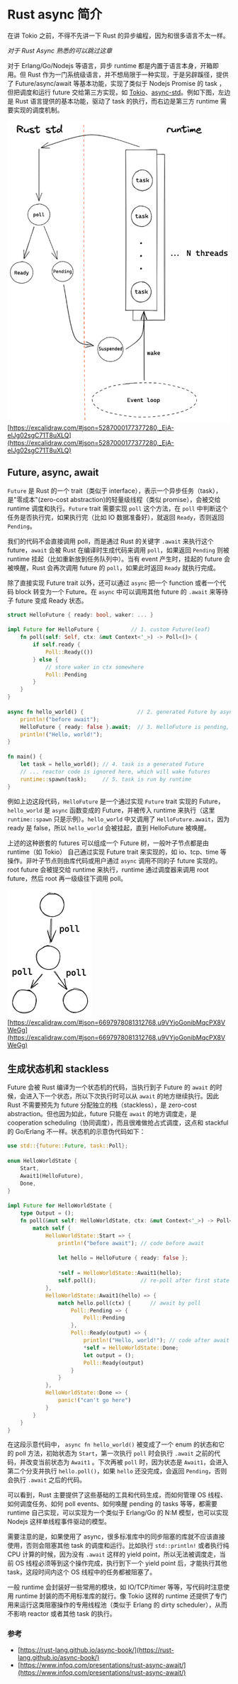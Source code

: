 # Rust async 简介

在讲 Tokio 之前，不得不先讲一下 Rust 的异步编程，因为和很多语言不太一样。

*对于 Rust Async 熟悉的可以跳过这章*

对于 Erlang/Go/Nodejs 等语言，异步 runtime 都是内置于语言本身，开箱即用。但 Rust 作为一门系统级语言，并不想局限于一种实现，于是另辟蹊径，提供了 Future/async/await 等基本功能，实现了类似于 Nodejs Promise 的 task ，但把调度和运行 future 交给第三方实现，如 [Tokio](https://github.com/tokio-rs/tokio)、[async-std](https://github.com/async-rs/async-std)。例如下图，左边是 Rust 语言提供的基本功能，驱动了 task 的执行，而右边是第三方 runtime 需要实现的调度机制。

![](./assets/01_rust_overview.png)
[https://excalidraw.com/#json=5287000177377280,_EjA-elJg02sgC71T8uXLQ](https://excalidraw.com/#json=5287000177377280,_EjA-elJg02sgC71T8uXLQ)

## Future, async, await

`Future` 是 Rust 的一个 trait（类似于 interface），表示一个异步任务（task），是"零成本"(zero-cost abstraction)的轻量级线程（类似 promise），会被交给 runtime 调度和执行。`Future` trait 需要实现 `poll` 这个方法，在 `poll`  中判断这个任务是否执行完，如果执行完（比如 IO 数据准备好），就返回 `Ready`，否则返回 `Pending`。

我们的代码不会直接调用 poll，而是通过 Rust 的关键字  `.await` 来执行这个 future，`await` 会被 Rust 在编译时生成代码来调用 `poll`，如果返回 `Pending` 则被 runtime 挂起（比如重新放到任务队列中）。当有 event 产生时，挂起的 future 会被唤醒，Rust 会再次调用 future 的 `poll`，如果此时返回 `Ready` 就执行完成。

除了直接实现 Future trait 以外，还可以通过 `async` 把一个 function 或者一个代码 block 转变为一个 Future。在 `async` 中可以调用其他 future 的 `.await` 来等待子 future 变成 Ready 状态。

```rust
struct HelloFuture { ready: bool, waker: ... }

impl Future for HelloFuture {          // 1. custom Future(leaf)
    fn poll(self: Self, ctx: &mut Context<'_>) -> Poll<()> {
        if self.ready {
            Poll::Ready(())
        } else {
            // store waker in ctx somewhere
            Poll::Pending
        }
    }
}

async fn hello_world() {                 // 2. generated Future by async
    println!("before await");
    HelloFuture { ready: false }.await;  // 3. HelloFuture is pending, then park
    println!("Hello, world!");
}

fn main() {
    let task = hello_world(); // 4. task is a generated Future
    // ... reactor code is ignored here, which will wake futures
    runtime::spawn(task);     // 5. task is run by runtime
}
```

例如上边这段代码，`HelloFuture` 是一个通过实现 `Future` trait 实现的 Future， `hello_world` 是 `async` 函数变成的 Future，并被传入 runtime 来执行（这里 `runtime::spawn` 只是示例）。`hello_world` 中又调用了 `HelloFuture.await`，因为 ready 是 false，所以 `hello_world` 会被挂起，直到 HelloFuture 被唤醒。

上述的这种嵌套的 futures 可以组成一个 Future 树，一般叶子节点都是由 runtime（如 Tokio） 自己通过实现 Future trait 来实现的，如 io、tcp、time 等操作。非叶子节点则由库代码或用户通过 `async` 调用不同的子 future 实现的。root future 会被提交给 runtime 来执行，runtime 通过调度器来调用 root future，然后 root 再一级级往下调用 poll。

![](./assets/01_future_tree.png)
[https://excalidraw.com/#json=6697978081312768,u9VYjoGonibMqcPX8VWeGg](https://excalidraw.com/#json=6697978081312768,u9VYjoGonibMqcPX8VWeGg)

## 生成状态机和 stackless

Future 会被 Rust 编译为一个状态机的代码，当执行到子 Future 的 `await` 的时候，会进入下一个状态，所以下次执行时可以从 `await` 的地方继续执行。因此 Rust 不需要预先为 future 分配独立的栈（stackless），是 zero-cost abstraction。但也因为如此，future 只能在 `await` 的地方调度走，是 cooperation scheduling（协同调度），而且很难做抢占式调度，这点和 stackful 的 Go/Erlang 不一样。状态机的示意伪代码如下：

```rust
use std::{future::Future, task::Poll};

enum HelloWorldState {
    Start,
    Await1(HelloFuture),
    Done,
}

impl Future for HelloWorldState {
    type Output = ();
    fn poll(&mut self: HelloWorldState, ctx: &mut Context<'_>) -> Poll<Output> {
        match self {
            HelloWorldState::Start => {
                println!("before await"); // code before await

                let hello = HelloFuture { ready: false };

                *self = HelloWorldState::Await1(hello);
                self.poll();              // re-poll after first state change
            },
            HelloWorldState::Await1(hello) => {
                match hello.poll(ctx) {      // await by poll
                    Poll::Pending => {
                        Poll::Pending
                    },
                    Poll::Ready(output) => {
                        println!("Hello, world!"); // code after await
                        *self = HelloWorldState::Done;
                        let output = ();
                        Poll::Ready(output)
                    }
                }
            },
            HelloWorldState::Done => {
                panic!("can't go here")
            }
        }
    }
}
```

在这段示意代码中， `async fn hello_world()` 被变成了一个 enum 的状态和它的 poll 方法，初始状态为 `Start`，第一次执行 `poll` 时会执行 `.await` 之前的代码，并改变当前状态为 `Await1` 。下次再被 `poll` 时，因为状态是 `Await1`，会进入第二个分支并执行 `hello.poll()`，如果 `hello` 还没完成，会返回 `Pending`，否则会执行 `.await` 之后的代码。

可以看到，Rust 主要提供了这些基础的工具和代码生成，而如何管理 OS 线程、如何调度任务、如何 poll events、如何唤醒 pending 的 tasks 等等，都需要 runtime 自己实现，可以实现为一个类似于 Erlang/Go 的 N:M 模型，也可以实现 Nodejs 这样单线程事件驱动的模型。

需要注意的是，如果使用了 async，很多标准库中的同步阻塞的库就不应该直接使用，否则会阻塞其他 task 的调度和运行。比如执行 `std::println!` 或者执行纯 CPU 计算的时候，因为没有 `.await` 这样的 yield point，所以无法被调度走，当前 OS 线程必须等到这个操作完成，执行到下一个 yield point 后，才能执行其他 task，这段时间内这个 OS 线程中的任务都被阻塞了。

一般 runtime 会封装好一些常用的模块，如 IO/TCP/timer 等等，写代码时注意使用 runtime 封装的而不用标准库的就行。像 Tokio 这样的 runtime 还提供了专门用来运行这类阻塞操作的专用线程池（类似于 Erlang 的 dirty scheduler），从而不影响 reactor 或者其他 task 的执行。

### 参考

* [https://rust-lang.github.io/async-book/](https://rust-lang.github.io/async-book/)
* [https://www.infoq.com/presentations/rust-async-await/](https://www.infoq.com/presentations/rust-async-await/)
